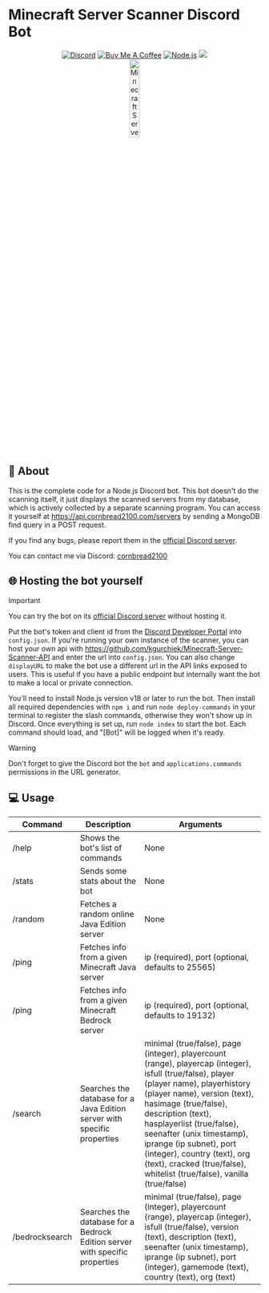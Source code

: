 # Minecraft Server Scanner Discord Bot

<div align="center">
    <a href="https://discord.gg/Uy9m5TP5na"><img src="https://img.shields.io/badge/Discord-7289DA?style=for-the-badge&logo=discord&logoColor=white" alt="Discord"/></a>
    <a href="https://www.buymeacoffee.com/cornbread2100"><img src="https://img.shields.io/badge/Buy_Me_A_Coffee-FFDD00?style=for-the-badge&logo=buy-me-a-coffee&logoColor=black" alt="Buy Me A Coffee"/></a>
    <a href="https://nodejs.org/en"><img src="https://img.shields.io/badge/Node.js-43853D?logo=node.js&logoColor=white&style=for-the-badge" alt="Node.js"/></a>
    <a href="https://github.com/kgurchiek/Minecraft-Server-Scanner-Discord-Bot"><img src="https://img.shields.io/github/last-commit/kgurchiek/Minecraft-Server-Scanner-Discord-Bot?style=for-the-badge&logo=github&logoColor=white&logoWidth=20"/></a>
    <br>
    <img src="https://raw.githubusercontent.com/kgurchiek/Minecraft-Server-Scanner-Discord-Bot/main/Icon.PNG" alt="Minecraft Server Scanner Logo" width="20%"/>
</div>

## 📝 About

This is the complete code for a Node.js Discord bot. This bot doesn't do the scanning itself, it just displays the scanned servers from my database, which is actively collected by a separate scanning program. You can access it yourself at <https://api.cornbread2100.com/servers> by sending a MongoDB find query in a POST request.

If you find any bugs, please report them in the [official Discord server](https://discord.gg/TSWcF2m67m).

You can contact me via Discord: [cornbread2100](https://discord.com/users/720658048611516559)

## 🌐 Hosting the bot yourself

> [!IMPORTANT]
> You can try the bot on its [official Discord server](https://discord.gg/TSWcF2m67m) without hosting it.

Put the bot's token and client id from the [Discord Developer Portal](https://discord.com/developers) into `config.json`. If you're running your own instance of the scanner, you can host your own api with https://github.com/kgurchiek/Minecraft-Server-Scanner-API and enter the url into `config.json`. You can also change `displayURL` to make the bot use a different url in the API links exposed to users. This is useful if you have a public endpoint but internally want the bot to make a local or private connection. 

You'll need to install Node.js version v18 or later to run the bot. Then install all required dependencies with `npm i` and run `node deploy-commands` in your terminal to register the slash commands, otherwise they won't show up in Discord. Once everything is set up, run `node index` to start the bot. Each command should load, and "\[Bot\]" will be logged when it's ready.

> [!WARNING]
> Don't forget to give the Discord bot the `bot` and `applications.commands` permissions in the URL generator.

## 💻 Usage

| Command | Description | Arguments |
| --- | --- | --- |
| /help | Shows the bot's list of commands | None |
| /stats | Sends some stats about the bot | None |
| /random | Fetches a random online Java Edition server | None |
| /ping | Fetches info from a given Minecraft Java server | ip (required), port (optional, defaults to 25565) |
| /ping | Fetches info from a given Minecraft Bedrock server | ip (required), port (optional, defaults to 19132) |
| /search | Searches the database for a Java Edition server with specific properties | minimal (true/false), page (integer), playercount (range), playercap (integer), isfull (true/false), player (player name), playerhistory (player name), version (text), hasimage (true/false), description (text), hasplayerlist (true/false), seenafter (unix timestamp), iprange (ip subnet), port (integer), country (text), org (text), cracked (true/false), whitelist (true/false), vanilla (true/false) |
| /bedrocksearch | Searches the database for a Bedrock Edition server with specific properties | minimal (true/false), page (integer), playercount (range), playercap (integer), isfull (true/false),  version (text), description (text), seenafter (unix timestamp), iprange (ip subnet), port (integer), gamemode (text), country (text), org (text) |
